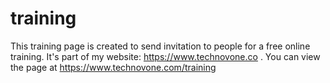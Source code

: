 # training
This training page is created to send invitation to people for a free online training. It's part of my website: https://www.technovone.co . You can view the page at https://www.technovone.com/training
